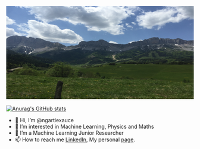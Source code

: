 <img src="https://github.com/ngartiexauce/ngartiexauce/blob/main/IMG-0357.JPG"  width="800" height="250"></img><table><tr>

[![Anurag's GitHub stats](https://github-readme-stats.vercel.app/api?username=ngartiexauce)](https://github.com/anuraghazra/github-readme-stats)

- 👋 Hi, I’m @ngartiexauce
- 👀 I’m interested in Machine Learning, Physics and Maths
- 🌱 I’m a Machine Learning Junior Researcher
- 📫 How to reach me [LinkedIn](https://www.linkedin.com/in/ngartiexauce), My personal [page](https://ngartiexauce.github.io/).

<!---
ngartiexauce/ngartiexauce is a ✨ special ✨ repository because its `README.md` (this file) appears on your GitHub profile.
You can click the Preview link to take a look at your changes.
--->
